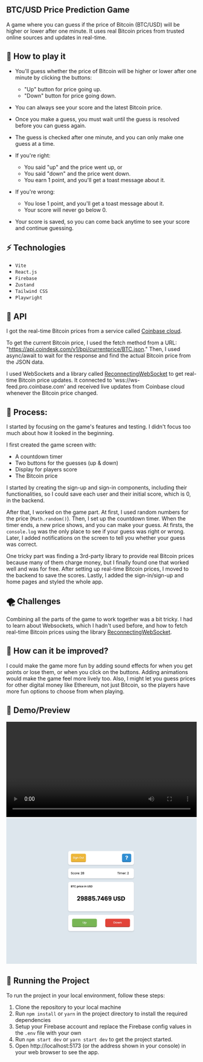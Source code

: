 ## BTC/USD Price Prediction Game

A game where you can guess if the price of Bitcoin (BTC/USD) will be higher or lower after one minute. It uses real Bitcoin prices from trusted online sources and updates in real-time.

## 🎲 How to play it

- You'll guess whether the price of Bitcoin will be higher or lower after one minute by clicking the buttons:

  - "Up" button for price going up.
  - "Down" button for price going down.

- You can always see your score and the latest Bitcoin price.

- Once you make a guess, you must wait until the guess is resolved before you can guess again.

- The guess is checked after one minute, and you can only make one guess at a time.

- If you're right:

  - You said "up" and the price went up, or
  - You said "down" and the price went down.
  - You earn 1 point, and you'll get a toast message about it.

- If you're wrong:

  - You lose 1 point, and you'll get a toast message about it.
  - Your score will never go below 0.

- Your score is saved, so you can come back anytime to see your score and continue guessing.

## ⚡ Technologies

- `Vite`
- `React.js`
- `Firebase`
- `Zustand`
- `Tailwind CSS`
- `Playwright`

## 🚀 API

I got the real-time Bitcoin prices from a service called [Coinbase cloud](<(https://docs.cloud.coinbase.com/exchange/docs/websocket-overview)>).

To get the current Bitcoin price, I used the fetch method from a URL: "https://api.coindesk.com/v1/bpi/currentprice/BTC.json." Then, I used async/await to wait for the response and find the actual Bitcoin price from the JSON data.

I used WebSockets and a library called [ReconnectingWebSocket](https://github.com/joewalnes/reconnecting-websocket) to get real-time Bitcoin price updates. It connected to 'wss://ws-feed.pro.coinbase.com' and received live updates from Coinbase cloud whenever the Bitcoin price changed.

## 💭 Process:

I started by focusing on the game's features and testing. I didn't focus too much about how it looked in the beginning.

I first created the game screen with:

- A countdown timer
- Two buttons for the guesses (up & down)
- Display for players score
- The Bitcoin price

I started by creating the sign-up and sign-in components, including their functionalities, so I could save each user and their initial score, which is 0, in the backend.

After that, I worked on the game part. At first, I used random numbers for the price (`Math.random()`). Then, I set up the countdown timer. When the timer ends, a new price shows, and you can make your guess. At firsts, the `console.log` was the only place to see if your guess was right or wrong. Later, I added notifications on the screen to tell you whether your guess was correct.

One tricky part was finding a 3rd-party library to provide real Bitcoin prices because many of them charge money, but I finally found one that worked well and was for free. After setting up real-time Bitcoin prices, I moved to the backend to save the scores. Lastly, I added the sign-in/sign-up and home pages and styled the whole app.

## 🌪️ Challenges

Combining all the parts of the game to work together was a bit tricky. I had to learn about Websockets, which I hadn't used before, and how to fetch real-time Bitcoin prices using the library [ReconnectingWebSocket](https://github.com/joewalnes/reconnecting-websocket).

## 🤔 How can it be improved?

I could make the game more fun by adding sound effects for when you get points or lose them, or when you click on the buttons. Adding animations would make the game feel more lively too. Also, I might let you guess prices for other digital money like Ethereum, not just Bitcoin, so the players have more fun options to choose from when playing.

## 🎥 Demo/Preview

<video src="./public/video.mp4" controls="controls" width='100%'>
</video>

<img src="./public/preview.png" />

## 🚦 Running the Project

To run the project in your local environment, follow these steps:

1. Clone the repository to your local machine
2. Run `npm install` or `yarn` in the project directory to install the required dependencies
3. Setup your Firebase account and replace the Firebase config values in the `.env` file with your own
4. Run `npm start dev` or `yarn start dev` to get the project started.
5. Open http://localhost:5173 (or the address shown in your console) in your web browser to see the app.
